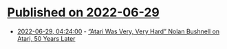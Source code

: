 # [Published on 2022-06-29](index.md)

* [2022-06-29, 04:24:00](https://soylentnews.org/article.pl?sid=22/06/28/1525249&from=rss) - [“Atari Was Very, Very Hard” Nolan Bushnell on Atari, 50 Years Later](https://soylentnews.org/article.pl?sid=22/06/28/1525249&from=rss)
